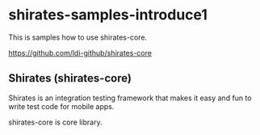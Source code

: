 # shirates-samples-introduce1
This is samples how to use shirates-core.

https://github.com/ldi-github/shirates-core


## Shirates (shirates-core)

Shirates is an integration testing framework that makes it easy and fun to write test code for mobile apps.

shirates-core is core library.
